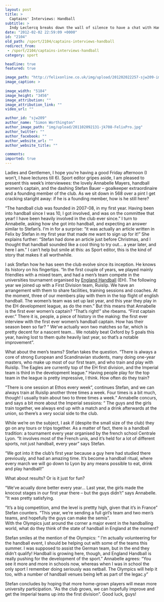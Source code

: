 ```yaml
---
layout: post
title: >
  Captains' Interviews: Handball
subtitle: >
  Indy Leclercq breaks down the wall of silence to have a chat with Handball's Annabelle and Stefan
date: "2012-02-02 22:59:09 +0000"
id: "2104"
old_path: /sport/2104/captains-interviews-handball
redirect_from:
 - /sport/2104/captains-interviews-handball
category: sport

headline: true
featured: true

image_path: "http://felixonline.co.uk/img/upload/201202022257-sjw209-img_9098.jpg"
image_caption: >
  
image_width: "5184"
image_height: "3456"
image_attribution: ""
image_attribution_link: ""
video_url: ""

author_id: "sjw209"
author_name: "Simon Worthington"
author_image_path: "img/upload/201102092131-jk708-FelixPro.jpg"
author_twitter: ""
author_facebook: ""
author_website_url: ""
author_website_title: ""

comments:
imported: true
---
```


Ladies and Gentlemen, I hope you’re having a good Friday afternoon (I won’t, I have lectures till 6). Sport editor gripes aside, I am pleased to present this week’s interviewees: the lovely Annabelle Mayers, handball women’s captain, and the dashing Stefan Bauer – goalkeeper extraordinaire and a founding member of the club. As we sit down in 568 over a pint I get cracking staright away: if he is a founding member, how is he still here?

“The handball club was founded in 2007-08, in my first year. Having been into handball since I was 10, I got involved, and was on the committee that year! I have been heavily involved in the club ever since.” I turn to Annabelle, asking how she got into handball, and expecting an answer similar to Stefan’s. I’m in for a surprise: “it was actually an article written in Felix by Stefan in my first year that made me want to sign up for it!” She explains further: “Stefan had done an article just before Christmas, and I thought that handball sounded like a cool thing to try out... a year later, and here I am.” I can’t help but smile at this: as Sport editor, this is the kind of story that makes it all worthwhile.

I ask Stefan how he has seen the club evolve since its inception. He knows its history on his fingertips. “In the first couple of years, we played mainly friendlies with a mixed team, and had a men’s team compete in the universities tournament organised by [England Handball](http://www.englandhandball.com/handball/) (EH). The following year we joined up with a First Division team, Ruislip. We have an arrangement with them to share facilities, training sessions and coaches. At the moment, three of our members play with them in the top flight of english handball. The women’s team was set up last year, and this year they play in the EH development league, as do the men.” But this means that Annabelle is the first ever women’s captain? “That’s right!” she rbeams. “First captain ever.” There it is, people, a piece of history in the making: the first ever interview with the first ever women’s handball captain. How has their season been so far? “ We’ve actually won two matches so far, which is pretty decent for a nascent team... We notably beat Oxford by 5 goals this year, having lost to them quite heavily last year, so that’s a notable improvement”.

What about the men’s teams? Stefan takes the question. “There is always a core of strong European and Scandinavian students, many doing one-year masters, who make up most of our first team, and who train and play with Ruislip. The Eagles are currently top of the EH first division, and the Imperial team is third in the development league.” Having people play for the top team in the league is pretty impressive, I think. How often do they train?

“There is one session at Ethos every week”, continues Stefan, and we can always train at Ruislip another three times a week. Four times is a bit much, though! I usually train about two to three times a week.” Annabelle concurs, and says a bit more about the Imperial sessions: “ The guys and the girls train together, we always end up with a match and a drink afterwards at the union, so there’s a very social side to the club.

While we’re on the subject, I ask if (despite the small size of the club) they go on any tours or trips together. As a matter of fact, there is a handball tradition: a tournament every year organised by the french school Centrale Lyon. “It involves most of the French unis, and it’s held for a lot of different sports, not just handball, every year” says Stefan.

“We got into it the club’s first year because a guy here had studied there previously, and had an amazing time. It’s become a handball ritual, where every march we will go down to Lyon by any means possible to eat, drink and play handball!”

What about results? Or is it just for fun?

“We’ve acually done better every year... Last year, the girls made the knocout stages in our first year there – but the guys didn’t” says Annabelle. “It was pretty satisfying.

“It’s a big competition, amd the level is prettty high, given that it’s in France” Stefan counters. “This year, we’re sending a full girl’s team and two men’s teams, and hopefully the guys can make the semis”.  
 With the Olympics just around the corner a major event in the handballing world, what do they think of the state of handball in England at the moment?

Stefan smiles at the mention of the Olympics: “ I’m actually volunteering for the handball event, I should be helping out with some of the teams this summer. I was supposed to assist the German team, but in the end they didn’t qualify! Handball is growing here, though, and England Handball is really pushing for the development of the sport.” Annabelle agrees: “You see it more and more in schools now, whereas when I was in school the only sport I remember doing seriously was netball. The Olympics will help it too, with a number of handball venues being left as part of the legac.y”

Stefan concludes by hoping that more home-grown players will mean more university participation. “As the club grows, we can hopefully improve and get the Imperial teams up into the first division”. Good luck, guys!
